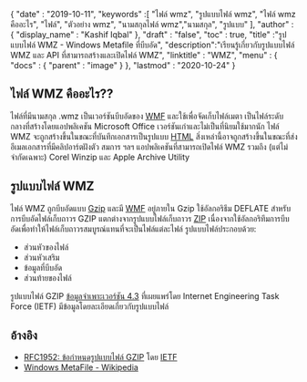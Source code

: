 {
  "date" : "2019-10-11",
  "keywords" :[ "ไฟล์ wmz", "รูปแบบไฟล์ wmz", "ไฟล์ wmz คืออะไร", "ไฟล์", "ตัวอย่าง wmz", "นามสกุลไฟล์ wmz","นามสกุล", "รูปแบบ" ],
  "author" : {
    "display_name" : "Kashif Iqbal"
},
  "draft" : "false",
  "toc" : true,
  "title" :"รูปแบบไฟล์ WMZ - Windows Metafile ที่บีบอัด",
  "description":"เรียนรู้เกี่ยวกับรูปแบบไฟล์ WMZ และ API ที่สามารถสร้างและเปิดไฟล์ WMZ",
  "linktitle" : "WMZ",
  "menu" : {
    "docs" : {
      "parent" : "image"
}
},
  "lastmod" : "2020-10-24"
}

## ไฟล์ WMZ คืออะไร??

ไฟล์ที่มีนามสกุล .wmz เป็นเวอร์ชันบีบอัดของ [WMF](/th/image/wmf/) และใช้เพื่อจัดเก็บไฟล์เมตา เป็นไฟล์ระดับกลางที่สร้างโดยแอปพลิเคชัน Microsoft Office เวอร์ชันเก่าและไม่เป็นที่นิยมใช้มากนัก ไฟล์ WMZ จะถูกสร้างขึ้นในขณะที่บันทึกเอกสารเป็นรูปแบบ [HTML](/th/web/html/) สิ่งเหล่านี้อาจถูกสร้างขึ้นในขณะที่ส่งอีเมลเอกสารที่มีคลิปอาร์ตฝังตัว สมการ ฯลฯ แอปพลิเคชันที่สามารถเปิดไฟล์ WMZ รวมถึง (แต่ไม่จำกัดเฉพาะ) Corel Winzip และ Apple Archive Utility

## รูปแบบไฟล์ WMZ

ไฟล์ WMZ ถูกบีบอัดแบบ [Gzip](/th/compression/gz/) และมี [WMF](/th/image/WMF/) อยู่ภายใน Gzip ใช้อัลกอริธึม DEFLATE สำหรับการบีบอัดไฟล์เก็บถาวร GZIP แตกต่างจากรูปแบบไฟล์เก็บถาวร [ZIP](/th/compression/zip/) เนื่องจากใช้อัลกอริทึมการบีบอัดเพื่อทำให้ไฟล์เก็บถาวรสมบูรณ์แทนที่จะเป็นไฟล์แต่ละไฟล์ รูปแบบไฟล์ประกอบด้วย:

* ส่วนหัวของไฟล์
* ส่วนหัวเสริม
* ข้อมูลที่บีบอัด
* ส่วนท้ายของไฟล์

รูปแบบไฟล์ GZIP [ข้อมูลจำเพาะเวอร์ชัน 4.3](https://datatracker.ietf.org/doc/html/rfc1952) ที่เผยแพร่โดย Internet Engineering Task Force (IETF) มีข้อมูลโดยละเอียดเกี่ยวกับรูปแบบไฟล์

## อ้างอิง

* [RFC1952: ข้อกำหนดรูปแบบไฟล์ GZIP](https://datatracker.ietf.org/doc/html/rfc1952) โดย [IETF](https://www.ietf.org)
* [Windows MetaFile - Wikipedia](https://en.wikipedia.org/wiki/Windows_Metafile)

